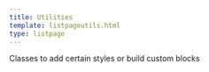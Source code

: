```yaml
---
title: Utilities
template: listpageutils.html
type: listpage
---
```


<p class="page-intro__content">Classes to add certain styles or build custom blocks</p>